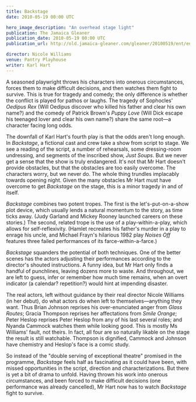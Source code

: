 ```yaml
---
title: Backstage
date: 2010-05-19 00:00 UTC

hero_image_description: "An overhead stage light"
publication: The Jamaica Gleaner
publication_date: 2010-05-19 00:00 UTC
publication_url: http://old.jamaica-gleaner.com/gleaner/20100519/ent/ent1.html

director: Nicole Williams
venue: Pantry Playhouse
writer: Karl Hart
---
```


A seasoned playwright throws his characters into onerous circumstances, forces
them to make difficult decisions, and then watches them fight to survive. This
is true for tragedy and comedy; the only difference is whether the conflict is
played for pathos or laughs. The tragedy of Sophocles' _Oedipus Rex_ (Will
Oedipus discover who killed his father and clear his own name?) and the comedy
of Patrick Brown's _Puppy Love_ (Will Dick escape his teenaged lover and clear
his own name?) share the same root—a character facing long odds.

The downfall of Karl Hart's fourth play is that the odds aren't long enough. In
_Backstage_, a fictional cast and crew take a show from script to stage. We see
a reading of the script, a number of rehearsals, some dressing-room undressing,
and segments of the inscribed show, _Just Soups_. But we never get a sense that
the show is truly endangered. It's not that Mr Hart doesn't provide obstacles,
but that the obstacles are too easily overcome. The characters worry, but we
never do. The whole thing trundles implacably towards opening night. Given the
many obstacles Mr Hart must have overcome to get _Backstage_ on the stage, this
is a minor tragedy in and of itself.

_Backstage_ combines two potent tropes. The first is the let's-put-on-a-show
plot device, which usually lends a natural momentum to the story, as time ticks
away. (Judy Garland and Mickey Rooney launched careers on these stories.) The
second, related trope is the use of a play-within-a-play, which allows for
self-reflexivity. (Hamlet recreates his father's murder in a play to enrage his
uncle, and Michael Frayn's hilarious 1982 play _Noises Off_ features three
failed performances of its farce-within-a-farce.)

_Backstage_ squanders the potential of both techniques. One of the better
scenes has the actors adjusting their performances according to the director's
shouted instructions. A funny idea, but Mr Hart only finds a handful of
punchlines, leaving dozens more to waste. And throughout, we are left to guess,
infer or remember how much time remains, when an overt indicator (a calendar?
repetition?) would hint at impending disaster.

The real actors, left without guidance by their real director Nicole Williams
(in her debut), do what actors do when left to themselves—anything they want.
Thus Brian Johnson reprises his over-enunciated anger from _Glass Routes_;
Gracia Thompson reprises her affectations from _Smile Orange_; Peter Heslop
reprises Peter Heslop from any of his last several roles; and Nyanda Cammock
watches them while looking good. This is mostly Ms Williams' fault, not theirs.
In fact, all four are so naturally likable on the stage the result is still
watchable. Thompson is dignified, Cammock and Johnson have chemistry and
Heslop's face is a comic study.

So instead of the "double serving of exceptional theatre" promised in the
programme, _Backstage_ feels half as fascinating as it could have been, with
missed opportunities in the script, direction and characterizations. But there
is yet a bit of drama to unfold. Having thrown his work into onerous
circumstances, and been forced to make difficult decisions (one performance was
already cancelled), Mr Hart now has to watch _Backstage_ fight to survive.
